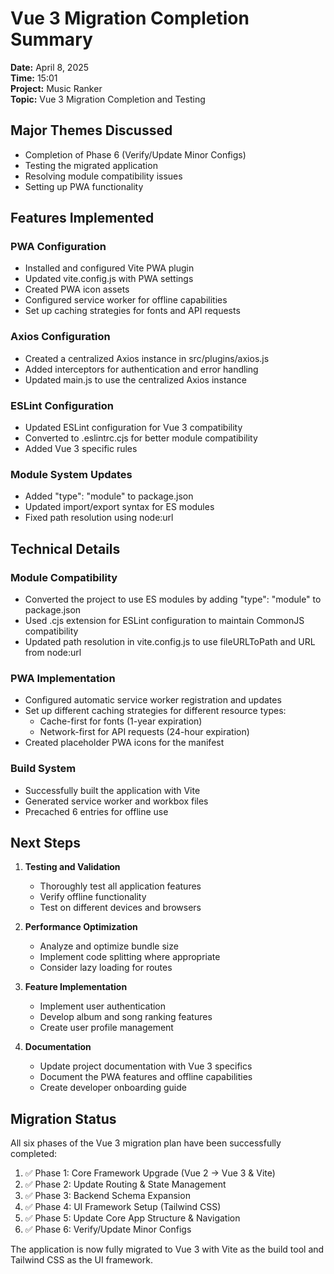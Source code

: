 # Vue 3 Migration Completion Summary

**Date:** April 8, 2025  
**Time:** 15:01  
**Project:** Music Ranker  
**Topic:** Vue 3 Migration Completion and Testing  

## Major Themes Discussed

- Completion of Phase 6 (Verify/Update Minor Configs)
- Testing the migrated application
- Resolving module compatibility issues
- Setting up PWA functionality

## Features Implemented

### PWA Configuration
- Installed and configured Vite PWA plugin
- Updated vite.config.js with PWA settings
- Created PWA icon assets
- Configured service worker for offline capabilities
- Set up caching strategies for fonts and API requests

### Axios Configuration
- Created a centralized Axios instance in src/plugins/axios.js
- Added interceptors for authentication and error handling
- Updated main.js to use the centralized Axios instance

### ESLint Configuration
- Updated ESLint configuration for Vue 3 compatibility
- Converted to .eslintrc.cjs for better module compatibility
- Added Vue 3 specific rules

### Module System Updates
- Added "type": "module" to package.json
- Updated import/export syntax for ES modules
- Fixed path resolution using node:url

## Technical Details

### Module Compatibility
- Converted the project to use ES modules by adding "type": "module" to package.json
- Used .cjs extension for ESLint configuration to maintain CommonJS compatibility
- Updated path resolution in vite.config.js to use fileURLToPath and URL from node:url

### PWA Implementation
- Configured automatic service worker registration and updates
- Set up different caching strategies for different resource types:
  - Cache-first for fonts (1-year expiration)
  - Network-first for API requests (24-hour expiration)
- Created placeholder PWA icons for the manifest

### Build System
- Successfully built the application with Vite
- Generated service worker and workbox files
- Precached 6 entries for offline use

## Next Steps

1. **Testing and Validation**
   - Thoroughly test all application features
   - Verify offline functionality
   - Test on different devices and browsers

2. **Performance Optimization**
   - Analyze and optimize bundle size
   - Implement code splitting where appropriate
   - Consider lazy loading for routes

3. **Feature Implementation**
   - Implement user authentication
   - Develop album and song ranking features
   - Create user profile management

4. **Documentation**
   - Update project documentation with Vue 3 specifics
   - Document the PWA features and offline capabilities
   - Create developer onboarding guide

## Migration Status

All six phases of the Vue 3 migration plan have been successfully completed:

1. ✅ Phase 1: Core Framework Upgrade (Vue 2 -> Vue 3 & Vite)
2. ✅ Phase 2: Update Routing & State Management
3. ✅ Phase 3: Backend Schema Expansion
4. ✅ Phase 4: UI Framework Setup (Tailwind CSS)
5. ✅ Phase 5: Update Core App Structure & Navigation
6. ✅ Phase 6: Verify/Update Minor Configs

The application is now fully migrated to Vue 3 with Vite as the build tool and Tailwind CSS as the UI framework.
